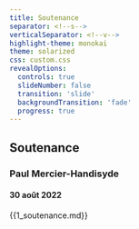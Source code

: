 ```yaml
---
title: Soutenance
separator: <!--s-->
verticalSeparator: <!--v-->
highlight-theme: monokai
theme: solarized
css: custom.css
revealOptions:
  controls: true
  slideNumber: false
  transition: 'slide'
  backgroundTransition: 'fade'
  progress: true
---
```


## Soutenance
### Paul Mercier-Handisyde
#### 30 août 2022

{{1_soutenance.md}}
